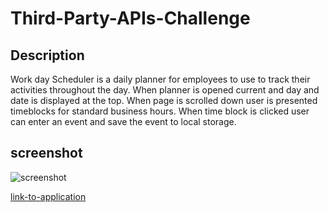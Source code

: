 # Third-Party-APIs-Challenge

## Description 

Work day Scheduler is a daily planner for employees to use to track their activities throughout the day. When planner is opened current and day and date is displayed at the top. When page is scrolled down user is presented timeblocks for standard business hours. When time block is clicked user can enter an event and save the event to local storage. 

## screenshot

![screenshot](/Users/mariebaptiste/Desktop/workday-scheduler/workday-scheduler-screenshot.png)

[link-to-application](https://baptistemarie25.github.io/Third-Party-APIs-Challenge1/)




